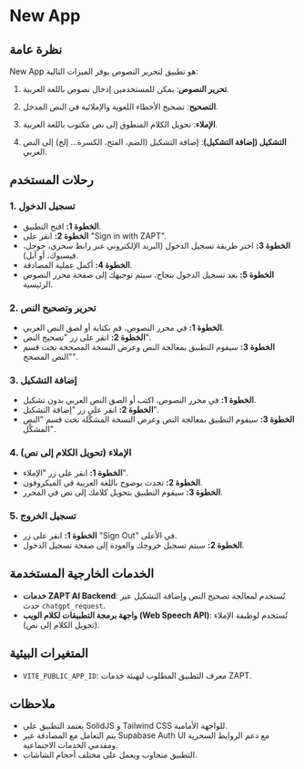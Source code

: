 # New App

## نظرة عامة

New App هو تطبيق لتحرير النصوص يوفر الميزات التالية:

1. **تحرير النصوص**: يمكن للمستخدمين إدخال نصوص باللغة العربية.

2. **التصحيح**: تصحيح الأخطاء اللغوية والإملائية في النص المدخل.

3. **الإملاء**: تحويل الكلام المنطوق إلى نص مكتوب باللغة العربية.

4. **التشكيل (إضافة التشكيل)**: إضافة التشكيل (الضم، الفتح، الكسرة... إلخ) إلى النص العربي.

## رحلات المستخدم

### 1. تسجيل الدخول

- **الخطوة 1:** افتح التطبيق.
- **الخطوة 2:** انقر على "Sign in with ZAPT".
- **الخطوة 3:** اختر طريقة تسجيل الدخول (البريد الإلكتروني عبر رابط سحري، جوجل، فيسبوك، أو أبل).
- **الخطوة 4:** أكمل عملية المصادقة.
- **الخطوة 5:** بعد تسجيل الدخول بنجاح، سيتم توجيهك إلى صفحة محرر النصوص الرئيسية.

### 2. تحرير وتصحيح النص

- **الخطوة 1:** في محرر النصوص، قم بكتابة أو لصق النص العربي.
- **الخطوة 2:** انقر على زر "تصحيح النص".
- **الخطوة 3:** سيقوم التطبيق بمعالجة النص وعرض النسخة المصححة تحت قسم "النص المصحح".

### 3. إضافة التشكيل

- **الخطوة 1:** في محرر النصوص، اكتب أو الصق النص العربي بدون تشكيل.
- **الخطوة 2:** انقر على زر "إضافة التشكيل".
- **الخطوة 3:** سيقوم التطبيق بمعالجة النص وعرض النسخة المشكَّلة تحت قسم "النص المشكَّل".

### 4. الإملاء (تحويل الكلام إلى نص)

- **الخطوة 1:** انقر على زر "الإملاء".
- **الخطوة 2:** تحدث بوضوح باللغة العربية في الميكروفون.
- **الخطوة 3:** سيقوم التطبيق بتحويل كلامك إلى نص في المحرر.

### 5. تسجيل الخروج

- **الخطوة 1:** انقر على زر "Sign Out" في الأعلى.
- **الخطوة 2:** سيتم تسجيل خروجك والعودة إلى صفحة تسجيل الدخول.

## الخدمات الخارجية المستخدمة

- **خدمات ZAPT AI Backend**: تُستخدم لمعالجة تصحيح النص وإضافة التشكيل عبر حدث `chatgpt_request`.
- **واجهة برمجة التطبيقات لكلام الويب (Web Speech API)**: تُستخدم لوظيفة الإملاء (تحويل الكلام إلى نص).

## المتغيرات البيئية

- `VITE_PUBLIC_APP_ID`: معرف التطبيق المطلوب لتهيئة خدمات ZAPT.

## ملاحظات

- يعتمد التطبيق على SolidJS و Tailwind CSS للواجهة الأمامية.
- يتم التعامل مع المصادقة عبر Supabase Auth UI مع دعم الروابط السحرية ومقدمي الخدمات الاجتماعية.
- التطبيق متجاوب ويعمل على مختلف أحجام الشاشات.
